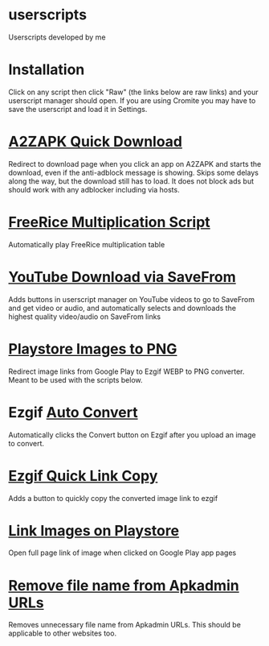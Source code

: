 # userscripts
Userscripts developed by me

# Installation
Click on any script then click "Raw" (the links below are raw links) and your userscript manager should open. If you are using Cromite you may have to save the userscript and load it in Settings.

# [A2ZAPK Quick Download](https://github.com/fxolan/userscripts/raw/main/A2ZAPK-quick-download.user.js)
Redirect to download page when you click an app on A2ZAPK and starts the download, even if the anti-adblock message is showing.
Skips some delays along the way, but the download still has to load.
It does not block ads but should work with any adblocker including via hosts.

# [FreeRice Multiplication Script](https://github.com/fxolan/userscripts/raw/main/freerice-auto-script.user.js)
Automatically play FreeRice multiplication table

# [YouTube Download via SaveFrom](https://github.com/fxolan/userscripts/raw/main/yt-download-via-savefrom.user.js)
Adds buttons in userscript manager on YouTube videos to go to SaveFrom and get video or audio, and automatically selects and downloads the highest quality video/audio on SaveFrom links

# [Playstore Images to PNG](https://github.com/fxolan/userscripts/raw/main/playstore-images-to-png.user.js)
Redirect image links from Google Play to Ezgif WEBP to PNG converter. Meant to be used with the scripts below.

# Ezgif [Auto Convert](https://github.com/fxolan/userscripts/raw/main/ezgif-auto-convert.user.js)
Automatically clicks the Convert button on Ezgif after you upload an image to convert.

# [Ezgif Quick Link Copy](https://github.com/fxolan/userscripts/raw/main/ezgif-quick-link-copy.user.js)
Adds a button to quickly copy the converted image link to ezgif

# [Link Images on Playstore](https://github.com/fxolan/userscripts/raw/main/link-playstore-images.user.js)
Open full page link of image when clicked on Google Play app pages

# [Remove file name from Apkadmin URLs](https://github.com/fxolan/userscripts/raw/main/remove-apkadmin-file-name.user.js)
 Removes unnecessary file name from Apkadmin URLs. This should be applicable to other websites too.
